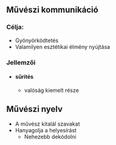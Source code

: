 ## Művészi kommunikáció
### Célja:
- Gyönyörködtetés
- Valamilyen esztétikai élmény nyújtása
### Jellemzői
- #### sűrítés
	- valóság kiemelt része
## Művészi nyelv
-  A művész kitalál szavakat
- Hanyagolja a helyesírást
	- Nehezebb dekódolni
	